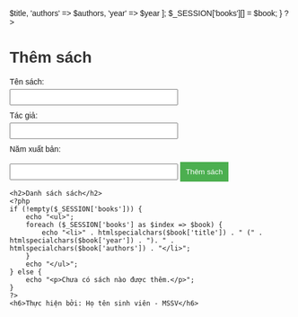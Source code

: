 <?php
session_start();

// Khởi tạo mảng sách nếu chưa tồn tại
if (!isset($_SESSION['books'])) {
    $_SESSION['books'] = [];
}

// Xử lý khi form được gửi
if ($_SERVER["REQUEST_METHOD"] == "POST") {
    $title = $_POST['title'];
    $authors = $_POST['authors'];
    $year = $_POST['year'];

    // Thêm sách vào mảng
    $book = [
        'title' => $title,
        'authors' => $authors,
        'year' => $year
    ];
    $_SESSION['books'][] = $book;
}
?>

<!DOCTYPE html>
<html lang="vi">
<head>
    <meta charset="UTF-8">
    <meta name="viewport" content="width=device-width, initial-scale=1.0">
    <title>Thêm sách</title>
    <style>
        body { font-family: Arial, sans-serif; margin: 20px; }
        label { display: block; margin: 10px 0 5px; }
        input { width: 100%; max-width: 300px; padding: 5px; }
        input[type="submit"] { width: auto; margin-top: 10px; background-color: #4CAF50; color: white; border: none; padding: 10px; cursor: pointer; }
        h1 { color: #333; }
        h6 { font-size: 12px; color: #666; }
    </style>
</head>
<body>
    <h1>Thêm sách</h1>
    <form method="POST">
        <label for="title">Tên sách:</label>
        <input type="text" id="title" name="title" required>
        <label for="authors">Tác giả:</label>
        <input type="text" id="authors" name="authors" required>
        <label for="year">Năm xuất bản:</label>
        <input type="number" id="year" name="year" required>
        <input type="submit" value="Thêm sách">
    </form>

    <h2>Danh sách sách</h2>
    <?php
    if (!empty($_SESSION['books'])) {
        echo "<ul>";
        foreach ($_SESSION['books'] as $index => $book) {
            echo "<li>" . htmlspecialchars($book['title']) . " (" . htmlspecialchars($book['year']) . "). " . htmlspecialchars($book['authors']) . "</li>";
        }
        echo "</ul>";
    } else {
        echo "<p>Chưa có sách nào được thêm.</p>";
    }
    ?>
    <h6>Thực hiện bởi: Họ tên sinh viên - MSSV</h6>
</body>
</html>
